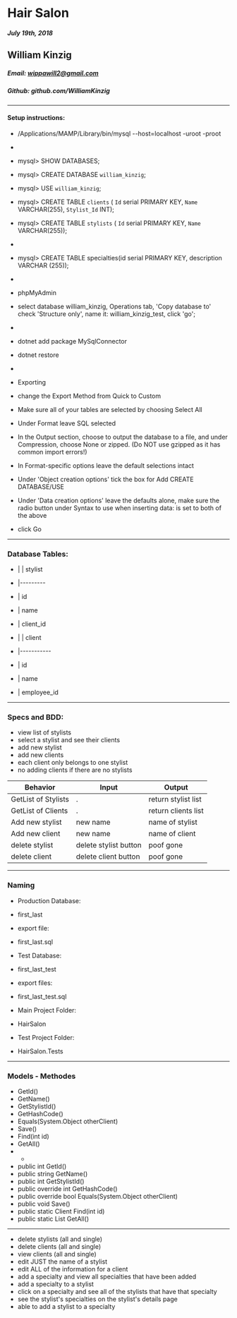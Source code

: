 # Hair Salon
##### July 19th, 2018

## William Kinzig
##### Email: wippawill2@gmail.com
##### Github: github.com/WilliamKinzig
____
#### Setup instructions:
* /Applications/MAMP/Library/bin/mysql --host=localhost -uroot -proot
*
* mysql> SHOW DATABASES;
* mysql> CREATE DATABASE `william_kinzig`;
* mysql> USE `william_kinzig`;
* mysql> CREATE TABLE `clients` ( `Id` serial PRIMARY KEY, `Name` VARCHAR(255), `Stylist_Id` INT);
* mysql> CREATE TABLE `stylists` ( `Id` serial PRIMARY KEY, `Name` VARCHAR(255));
*
* mysql> CREATE TABLE specialties(id serial PRIMARY KEY, description VARCHAR (255));
*
* phpMyAdmin
* select database william_kinzig, Operations tab, 'Copy database to' check 'Structure only', name it: william_kinzig_test, click 'go';
*
* dotnet add package MySqlConnector
* dotnet restore
*
* Exporting

* change the Export Method from Quick to Custom

* Make sure all of your tables are selected by choosing Select All

* Under Format leave SQL selected

* In the Output section, choose to output the database to a file, and under Compression, choose None or zipped. (Do NOT use gzipped as it has common import errors!)

* In Format-specific options leave the default selections intact

* Under 'Object creation options' tick the box for Add CREATE DATABASE/USE

* Under 'Data creation options' leave the defaults alone, make sure the radio button under Syntax to use when inserting data: is set to both of the above

* click Go

----
### Database Tables:
* | | stylist
* |---------
* | id
* | name
* | client_id


* | | client  
* |-----------
* | id
* | name
* | employee_id
------
### Specs and BDD:

* view list of stylists
* select a stylist and see their clients
* add new stylist
* add new clients
* each client only belongs to one stylist
* no adding clients if there are no stylists


|Behavior|Input|Output|
|--------|-----|------|
|GetList of Stylists|.|return stylist list|
|GetList of Clients|.|return clients list|
|Add new stylist|new name|name of stylist|
|Add new client|new name|name of client|
|delete stylist|delete stylist button|poof gone|
|delete client| delete client button|poof gone|
---
### Naming

* Production Database:
* first_last


* export file:
* first_last.sql


* Test Database:
* first_last_test


* export files:
* first_last_test.sql


* Main Project Folder:
* HairSalon


* Test Project Folder:
* HairSalon.Tests

---
### Models - Methodes

* GetId()
* GetName()
* GetStylistId()
* GetHashCode()
* Equals(System.Object otherClient)
* Save()
* Find(int id)
* GetAll()
* -
* public int GetId()
* public string GetName()
* public int GetStylistId()
* public override int GetHashCode()
* public override bool Equals(System.Object otherClient)
* public void Save()
* public static Client Find(int id)
* public static List<Client> GetAll()

---

* delete stylists (all and single)
* delete clients (all and single)
* view clients (all and single)
* edit JUST the name of a stylist
* edit ALL of the information for a client
* add a specialty and view all specialties that have been added
* add a specialty to a stylist
* click on a specialty and see all of the stylists that have that specialty
* see the stylist's specialties on the stylist's details page
* able to add a stylist to a specialty

